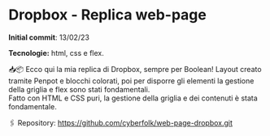 # Dropbox - Replica web-page

**Initial commit**: 13/02/23

**Tecnologie:** html, css e flex.

📥📦 Ecco qui la mia replica di Dropbox, sempre per Boolean!
Layout creato tramite Penpot e blocchi colorati, poi per disporre gli elementi la gestione della griglia e flex sono stati fondamentali.  
Fatto con HTML e CSS puri, la gestione della griglia e dei contenuti è stata fondamentale.

🖇️ Repository:
https://github.com/cyberfolk/web-page-dropbox.git
